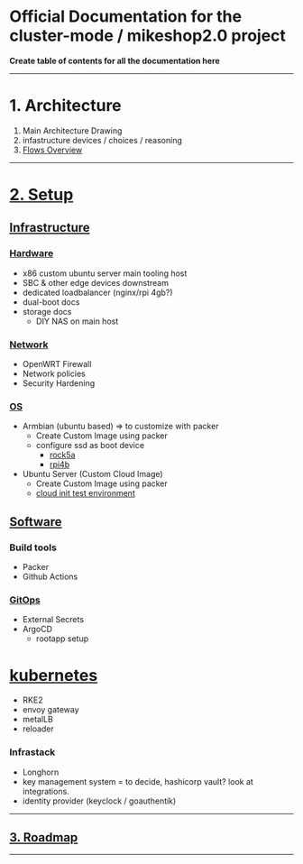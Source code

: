 # Official Documentation for the cluster-mode / mikeshop2.0 project

**Create table of contents for all the documentation here**

---
# 1. Architecture

1. Main Architecture Drawing
2. infastructure devices / choices / reasoning
3. [Flows Overview](./1_architecture/flows)

---
# [2. Setup](./2_setup/)

## [Infrastructure](./2_setup/infrastructure)

### [Hardware](./2_setup/infrastructure/hardware)

- x86 custom ubuntu server main tooling host
- SBC & other edge devices downstream
- dedicated loadbalancer (nginx/rpi 4gb?)
- dual-boot docs
- storage docs
  - DIY NAS on main host

### [Network](./2_setup/infrastructure/network)

- OpenWRT Firewall
- Network policies
- Security Hardening

### [OS](./2_setup/infrastructure/OS)

- Armbian (ubuntu based) => to customize with packer
  - Create Custom Image using packer
  - configure ssd as boot device
    - [rock5a](./2_setup/infrastructure/OS/armbian/ssd-boot-device/rock5a/readme.md)
    - [rpi4b](./2_setup/infrastructure/OS/armbian/ssd-boot-device/rpi4b/readme.md)
- Ubuntu Server (Custom Cloud Image)
  - Create Custom Image using packer
  - [cloud init test environment](./2_setup/infrastructure/OS/ubuntu-server/cloud-init-test-env.md)


## [Software](./2_setup/software/)

### Build tools
- Packer
- Github Actions

### [GitOps](./2_setup/software/GitOps)
- External Secrets
- ArgoCD
  - rootapp setup

# [kubernetes](./2_setup/software/kubernetes)
- RKE2
- envoy gateway
- metalLB
- reloader

### Infrastack
- Longhorn
- key management system = to decide, hashicorp vault? look at integrations.
- identity provider (keyclock / goauthentik)

---


## [3. Roadmap](./3_roadmap)

---
